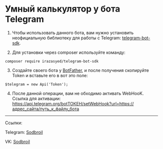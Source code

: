 # Умный калькулятор у бота Telegram

1. Чтобы использовать данного бота, вам нужно установить неофициальную библиотеку для работы с Telegram: [telegram-bot-sdk](https://github.com/irazasyed/telegram-bot-sdk).

2. Для установки через composer используйте команду: 
```
composer require irazasyed/telegram-bot-sdk
```
3. Создайте своего бота у [BotFather](https://t.me/BotFather), и после получения скопируйте Token и вставьте его в вот это поле:
```
$telegram = new Api('Token');
```
4. После данной операции, вам не обходимо активать WebHooK. Ссылка для активации:
https://api.telegram.org/botТОКЕН/setWebHook?url=https://адрес_сайта/путь_к_файлу_бота
---

Ссылки:

Telegram: [Sodbroil](https://t.me/sodbroil)

VK: [Sodbroil](https://vk.com/sodbroil)
